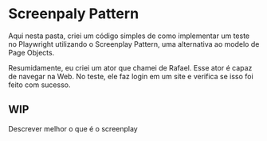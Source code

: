 # Screenpaly Pattern

Aqui nesta pasta, criei um código simples de como implementar um teste no Playwright utilizando o Screenplay Pattern, uma alternativa ao modelo de Page Objects.

Resumidamente, eu criei um ator que chamei de Rafael. Esse ator é capaz de navegar na Web. No teste, ele faz login em um site e verifica se isso foi feito com sucesso.

## WIP 

Descrever melhor o que é o screenplay